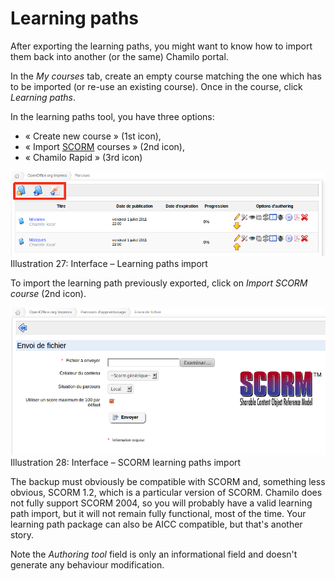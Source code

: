 # Learning paths

After exporting the learning paths, you might want to know how to import them back into another \(or the same\) Chamilo portal.

In the _My courses_ tab, create an empty course matching the one which has to be imported \(or re-use an existing course\). Once in the course, click _Learning paths_.

In the learning paths tool, you have three options:

* « Create new course » \(1st icon\),
* « Import [SCORM](http://fr.wikipedia.org/wiki/Sharable_Content_Object_Reference_Model) courses » \(2nd icon\),
* « Chamilo Rapid » \(3rd icon\)

![](../../../.gitbook/assets/graficos35%20%286%29.png)Illustration 27: Interface – Learning paths import

To import the learning path previously exported, click on _Import SCORM course_ \(2nd icon\).

![](../../../.gitbook/assets/graficos36%20%286%29.png)Illustration 28: Interface – SCORM learning paths import

The backup must obviously be compatible with SCORM and, something less obvious, SCORM 1.2, which is a particular version of SCORM. Chamilo does not fully support SCORM 2004, so you will probably have a valid learning path import, but it will not remain fully functional, most of the time. Your learning path package can also be AICC compatible, but that's another story.

Note the _Authoring tool_ field is only an informational field and doesn't generate any behaviour modification.

